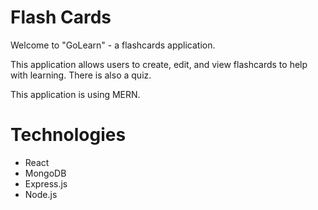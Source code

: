 # Flash Cards

Welcome to "GoLearn" - a flashcards application. 

This application allows users to create, edit, and view flashcards to help with learning.
There is also a quiz.

This application is using MERN.

# Technologies
- React
- MongoDB
- Express.js
- Node.js

